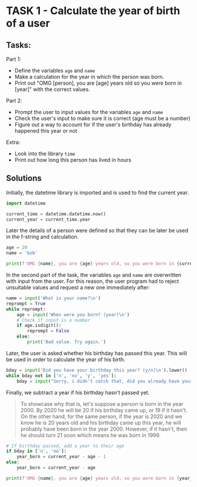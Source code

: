 # TASK 1  - Calculate the year of birth of a user

## Tasks:
Part 1:
- Define the variables `age` and `name`
- Make a calculation for the year in which the person was born.
- Print out "OMG [person], you are [age] years old so you were born in [year]" with the correct values.

Part 2:
- Prompt the user to input values for the variables `age` and `name`
- Check the user's input to make sure it is correct (age must be a number)
- Figure out a way to account for if the user's birthday has already happened this year or not

Extra:
- Look into the library `time`
- Print out how long this person has lived in hours

## Solutions

Initially, the datetime library is imported and is used to find the current year.
```python 
import datetime

current_time = datetime.datetime.now()
current_year = current_time.year
```

Later the details of a person were defined so that they can be later be used in the f-string and calculation.
```python
age = 20
name = 'bob'

print(f'OMG {name}, you are {age} years old, so you were born in {current_year-age}\n\n')
```

In the second part of the task, the variables `age` and `name` are overwritten with input from the user.
For this reason, the user program had to reject unsuitable values and request a new one immediately after:
```python
name = input('What is your name?\n')
reprompt = True
while reprompt:
    age = input('When were you born? (year)\n')
    # Check if input is a number
    if age.isdigit():
        reprompt = False
    else:
        print('Bad value. Try again.')
```
Later, the user is asked whether his birthday has passed this year. This will be used in order to calculate the year of his
birth.
```python
bday = input('Did you have your birthday this year? (y/n)\n').lower()
while bday not in ['n', 'no', 'y', 'yes']:
    bday = input("Sorry, i didn't catch that, did you already have your birthday this year? (y/n)\n").lower()

```
Finally, we subtract a year if his birthday hasn't passed yet.
> To showcase why that is, let's suppose a person is born in the year 2000. By 2020 he will be 20 if his birthday came up, or 19 if it hasn't.
> On the other hand, for the same person, if the year is 2020 and we know he is 20 years old and his birthday came up this year, he will probably have been born in the year 2000. 
> However, if it hasn't, then he should turn 21 soon which means he was born in 1999.
```python
# If birthday passed, add a year to their age
if bday in ['n', 'no']:
    year_born = current_year - age - 1
else:
    year_born = current_year - age

print(f'OMG {name}, you are {age} years old, so you were born in {year_born}\n\n')
```

